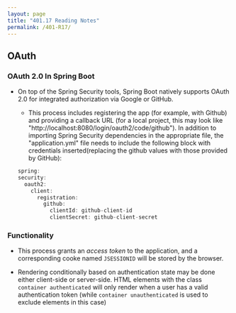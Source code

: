 ```yaml
---
layout: page
title: "401.17 Reading Notes"
permalink: /401-R17/
---
```


## OAuth

### OAuth 2.0 In Spring Boot

* On top of the Spring Security tools, Spring Boot natively supports OAuth 2.0 for integrated authorization via Google or GitHub.
  * This process includes registering the app (for example, with Github) and providing a callback URL (for a local project, this may look like "http://localhost:8080/login/oauth2/code/github"). In addition to importing Spring Security dependencies in the appropriate file, the "application.yml" file needs to include the following block with credentials inserted(replacing the github values with those provided by GitHub):
  
  ```java
  spring:
  security:
    oauth2:
      client:
        registration:
          github:
            clientId: github-client-id
            clientSecret: github-client-secret
  ```

### Functionality

* This process grants an *access token* to the application, and a corresponding cooke named `JSESSIONID` will be stored by the browser.

* Rendering conditionally based on authentication state may be done either client-side or server-side. HTML elements with the class `container authenticated` will only render when a user has a valid authentication token (while `container unauthenticated` is used to exclude elements in this case)
